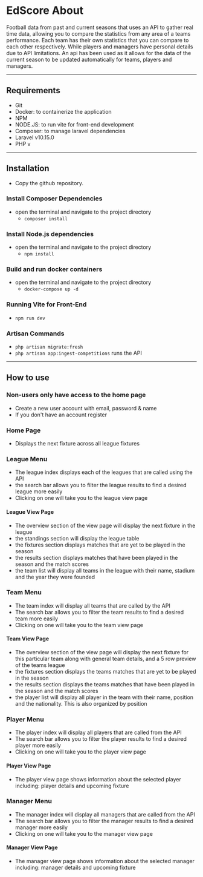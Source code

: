 # EdScore About
Football data from past and current seasons that uses an API to gather real time data, allowing you to compare the statistics from any area of a teams performance. Each team has their own statistics that you can compare to each other respectively. 
While players and managers have personal details due to API limitations.
An api has been used as it allows for the data of the current season to be updated automatically for teams, players and managers. 

---

## Requirements
- Git
- Docker: to containerize the application
- NPM
- NODE.JS: to run vite for front-end development
- Composer: to manage laravel dependencies
- Laravel v10.15.0
- PHP v

---

## Installation
 - Copy the github repository. 
### Install Composer Dependencies
 - open the terminal and navigate to the project directory
    - `composer install`
### Install Node.js dependencies 
 - open the terminal and navigate to the project directory
    - `npm install`
### Build and run docker containers
 - open the terminal and navigate to the project directory
    - `docker-compose up -d`
### Running Vite for Front-End
 - `npm run dev`
### Artisan Commands 
- `php artisan migrate:fresh`
- `php artisan app:ingest-competitions` runs the API

---

## How to use 
### Non-users only have access to the home page
 - Create a new user account with email, password & name
 - If you don't have an account register

### Home Page 
 - Displays the next fixture across all league fixtures

### League Menu
 - The league index displays each of the leagues that are called using the API
 - the search bar allows you to filter the league results to find a desired league more easily
 - Clicking on one will take you to the league view page
#### League View Page
 - The overview section of the view page will display the next fixture in the league 
 - the standings section will display the league table 
 - the fixtures section displays matches that are yet to be played in the season
 - the results section displays matches that have been played in the season and the match scores 
 - the team list will display all teams in the league with their name, stadium and the year they were founded

### Team Menu
 - The team index will display all teams that are called by the API 
 - The search bar allows you to filter the team results to find a desired team more easily
 - Clicking on one will take you to the team view page
#### Team View Page
 - The overview section of the view page will display the next fixture for this particular team along with general team details, and a 5 row preview of the teams league
 - the fixtures section displays the teams matches that are yet to be played in the season 
 - the results section displays the teams matches that have been played in the season and the match scores 
 - the player list will display all player in the team with their name, position and the nationality. This is also organized by position 

### Player Menu 
- The player index will display all players that are called from the API
- The search bar allows you to filter the player results to find a desired player more easily
- Clicking on one will take you to the player view page
#### Player View Page
 - The player view page shows information about the selected player including: player details and upcoming fixture

### Manager Menu
- The manager index will display all managers that are called from the API
- The search bar allows you to filter the manager results to find a desired manager more easily
- Clicking on one will take you to the manager view page
#### Manager View Page
 - The manager view page shows information about the selected manager including: manager details and upcoming fixture












